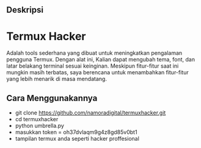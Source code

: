 ## Deskripsi
# Termux Hacker 
Adalah tools sederhana yang dibuat untuk meningkatkan pengalaman pengguna Termux. Dengan alat ini, Kalian dapat mengubah tema, font, dan latar belakang terminal sesuai keinginan. Meskipun fitur-fitur saat ini mungkin masih terbatas, saya berencana untuk menambahkan fitur-fitur yang lebih menarik di masa mendatang.

## Cara Menggunakannya
- git clone https://github.com/namoradigital/termuxhacker.git
- cd termuxhacker
- python umbrella.py
- masukkan token = oh37dvlaqm9g4z8gd85v0bt1
- tampilan termux anda seperti hacker proffesional

